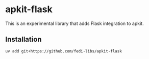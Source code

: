 # apkit-flask
This is an experimental library that adds Flask integration to apkit.

## Installation
```shell
uv add git+https://github.com/fedi-libs/apkit-flask
```